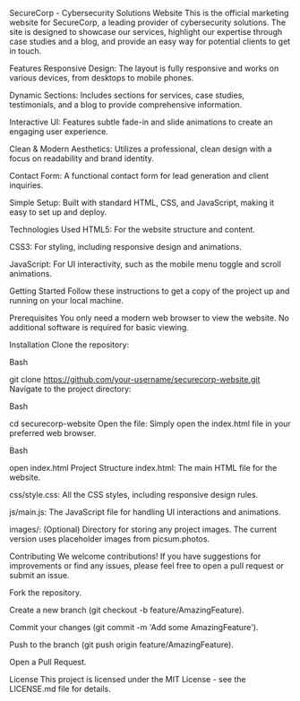 SecureCorp - Cybersecurity Solutions Website
This is the official marketing website for SecureCorp, a leading provider of cybersecurity solutions. The site is designed to showcase our services, highlight our expertise through case studies and a blog, and provide an easy way for potential clients to get in touch.

Features
Responsive Design: The layout is fully responsive and works on various devices, from desktops to mobile phones.

Dynamic Sections: Includes sections for services, case studies, testimonials, and a blog to provide comprehensive information.

Interactive UI: Features subtle fade-in and slide animations to create an engaging user experience.

Clean & Modern Aesthetics: Utilizes a professional, clean design with a focus on readability and brand identity.

Contact Form: A functional contact form for lead generation and client inquiries.

Simple Setup: Built with standard HTML, CSS, and JavaScript, making it easy to set up and deploy.

Technologies Used
HTML5: For the website structure and content.

CSS3: For styling, including responsive design and animations.

JavaScript: For UI interactivity, such as the mobile menu toggle and scroll animations.

Getting Started
Follow these instructions to get a copy of the project up and running on your local machine.

Prerequisites
You only need a modern web browser to view the website. No additional software is required for basic viewing.

Installation
Clone the repository:

Bash

git clone https://github.com/your-username/securecorp-website.git
Navigate to the project directory:

Bash

cd securecorp-website
Open the file:
Simply open the index.html file in your preferred web browser.

Bash

open index.html
Project Structure
index.html: The main HTML file for the website.

css/style.css: All the CSS styles, including responsive design rules.

js/main.js: The JavaScript file for handling UI interactions and animations.

images/: (Optional) Directory for storing any project images. The current version uses placeholder images from picsum.photos.

Contributing
We welcome contributions! If you have suggestions for improvements or find any issues, please feel free to open a pull request or submit an issue.

Fork the repository.

Create a new branch (git checkout -b feature/AmazingFeature).

Commit your changes (git commit -m 'Add some AmazingFeature').

Push to the branch (git push origin feature/AmazingFeature).

Open a Pull Request.

License
This project is licensed under the MIT License - see the LICENSE.md file for details.
